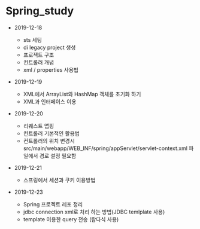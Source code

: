 # Spring_study

* 2019-12-18
	- sts 세팅
	- di legacy project 생성
	- 프로젝트 구조
	- 컨트롤러 개념
	- xml / properties 사용법

* 2019-12-19
	- XML에서 ArrayList와 HashMap 객체를 초기화 하기
	- XML과 인터페이스 이용

* 2019-12-20
 	- 리퀘스트 맵핑
 	- 컨트롤러 기본적인 활용법
 	- 컨트롤러의 위치 변경시
  	src/main/webapp/WEB_INF/spring/appServlet/servlet-context.xml 파일에서 경로 설정 필요함

* 2019-12-21
  	- 스프링에서 세션과 쿠키 이용방법

* 2019-12-23
	- Spring 프로젝트 레포 정리
  	- jdbc connection xml로 처리 하는 방법(JDBC temlplate 사용)
  	- template 이용한 query 전송 (람다식 사용)
